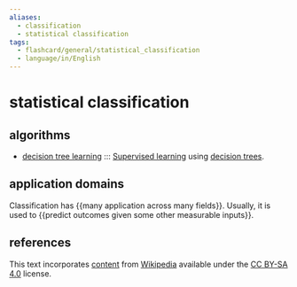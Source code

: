 ```yaml
---
aliases:
  - classification
  - statistical classification
tags:
  - flashcard/general/statistical_classification
  - language/in/English
---
```


# statistical classification

## algorithms

- [decision tree learning](decision%20tree%20learning.md) ::: [Supervised learning](supervised%20learning.md) using [decision trees](decision%20tree.md). <!--SR:!2024-07-12,70,310!2025-02-08,231,330-->

## application domains

Classification has {{many application across many fields}}. Usually, it is used to {{predict outcomes given some other measurable inputs}}. <!--SR:!2024-10-12,124,290!2024-09-29,115,290-->

## references

This text incorporates [content](https://en.wikipedia.org/wiki/statistical_classification) from [Wikipedia](Wikipedia.md) available under the [CC BY-SA 4.0](https://creativecommons.org/licenses/by-sa/4.0/) license.
